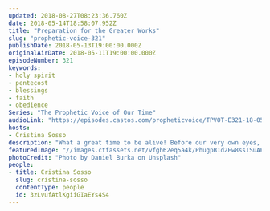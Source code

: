 ```yaml
---
updated: 2018-08-27T08:23:36.760Z
date: 2018-05-14T18:58:07.952Z
title: "Preparation for the Greater Works"
slug: "prophetic-voice-321"
publishDate: 2018-05-13T19:00:00.000Z
originalAirDate: 2018-05-11T19:00:00.000Z
episodeNumber: 321
keywords:
- holy spirit
- pentecost
- blessings
- faith
- obedience
Series: "The Prophetic Voice of Our Time"
audioLink: "https://episodes.castos.com/propheticvoice/TPVOT-E321-18-05-12-13-Preparation-for-the-Greater-Works.mp3"
hosts:
- Cristina Sosso
description: "What a great time to be alive! Before our very own eyes, we are witnessing the turning around of this country towards righteousness, and we are witnessing and partakers of the manifestations of blessing among the righteous men and women of God, the faithful ones. \n\nThis move of God will take a new mindset. Always move forward in the things of God. The 120 at the upper room were baptized by the Holy Spirit not just because they were in one accord. [It was] because they obeyed the instruction from the Lord. Historical accounts actually record more than 500 disciples of Jesus received this same instruction but..."
featuredImage: "//images.ctfassets.net/vfgh62eq5a4k/PhugpB1d2Ew8ssISuAE4a/1d5830841a53a4799119bea5718b3a6b/daniel-burka-98224-unsplash.jpg"
photoCredit: "Photo by Daniel Burka on Unsplash"
people:
- title: Cristina Sosso
  slug: cristina-sosso
  contentType: people
  id: 3zLvufAtlKgiiGIaEYs4S4
---
```

